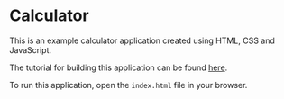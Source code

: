 # Calculator
This is an example calculator application created using HTML, CSS and JavaScript.

The tutorial for building this application can be found [here](http://feedhenry.org/student-help-guide/topic03-web-development/index.html).

To run this application, open the `index.html` file in your browser.
